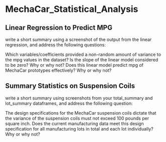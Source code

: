 # MechaCar_Statistical_Analysis

## Linear Regression to Predict MPG

write a short summary using a screenshot of the output from the linear regression, and address the following questions:

Which variables/coefficients provided a non-random amount of variance to the mpg values in the dataset?
Is the slope of the linear model considered to be zero? Why or why not?
Does this linear model predict mpg of MechaCar prototypes effectively? Why or why not?


## Summary Statistics on Suspension Coils

write a short summary using screenshots from your total_summary and lot_summary dataframes, and address the following question:

The design specifications for the MechaCar suspension coils dictate that the variance of the suspension coils must not exceed 100 pounds per square inch. Does the current manufacturing data meet this design specification for all manufacturing lots in total and each lot individually? Why or why not?
